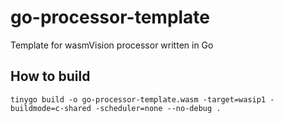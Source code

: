 # go-processor-template

Template for wasmVision processor written in Go

## How to build

```shell
tinygo build -o go-processor-template.wasm -target=wasip1 -buildmode=c-shared -scheduler=none --no-debug .
```

